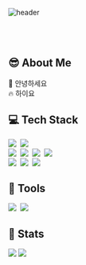![header](https://capsule-render.vercel.app/api?type=waving&color=gradient&height=300&section=header&text=Good%20to%20see%20you%20%F0%9F%A4%97)
<br/><br/><br/><br/>

## :sunglasses: About Me
:raising_hand: 안녕하세요<br/>
:fire: 하이요<br/>

## :computer: Tech Stack
<div align="left">
  <img src="https://img.shields.io/badge/Java-265A8F.svg?style=flat-square&logo=java&logoColor=white" />&nbsp
  <img src="https://img.shields.io/badge/Spring-6DB33F.svg?style=flat-square&logo=spring&logoColor=white" />&nbsp
</div>

<div align="left">
  <img src="https://img.shields.io/badge/python-3670A0?style=flat-square&logo=python&logoColor=ffdd54" />&nbsp
  <img src="https://img.shields.io/badge/pandas-150458.svg?style=flat-square&logo=pandas&logoColor=white" />&nbsp
  <img src="https://img.shields.io/badge/numpy-4d77cf.svg?style=flat-square&logo=numpy&logoColor=white" />&nbsp
  <img src="https://img.shields.io/badge/Matplotlib-11557c.svg?style=flat-square&logo=Matplotlib&logoColor=white" />&nbsp
</div>
<div align="left">
  <img src="https://img.shields.io/badge/MySQL-4479A1?style=flat-square&logo=MySQL&logoColor=white"/>&nbsp
  <img src="https://img.shields.io/badge/PostgreSQL-232F3E.svg?style=flat-square&logo=PostgreSQL&logoColor=white" />&nbsp
  <img src="https://img.shields.io/badge/Supabase-6DB33F.svg?style=flat-square&logo=supabase&logoColor=white" />&nbsp
</div>

## :hammer: Tools
<div align="left">
  <img src="https://img.shields.io/badge/github-181717.svg?style=for-the-badge&logo=github&logoColor=white" />&nbsp
  <img src="https://img.shields.io/badge/Notion-F3F3F3.svg?style=for-the-badge&logo=notion&logoColor=black" />&nbsp
</div>

## 🏅 Stats
  <div style="text-align: left;"> 
  <div> <img src="https://github-readme-stats.vercel.app/api?username=LDK-Officail_color=180,00000000,&title_color=000000&text_color=000000"/> 
    <img src="https://github-readme-stats.vercel.app/api/top-langs/?username=LDK-Officail&layout=compact&bg_color=180,00000000,&title_color=000000&text_color=000000"/> </div> 
    </div>


<!--
**LDK-Official/LDK-Official** is a ✨ _special_ ✨ repository because its `README.md` (this file) appears on your GitHub profile.

Here are some ideas to get you started:

- 🔭 I’m currently working on ...
- 🌱 I’m currently learning ...
- 👯 I’m looking to collaborate on ...
- 🤔 I’m looking for help with ...
- 💬 Ask me about ...
- 📫 How to reach me: ...
- 😄 Pronouns: ...
- ⚡ Fun fact: ...
-->
